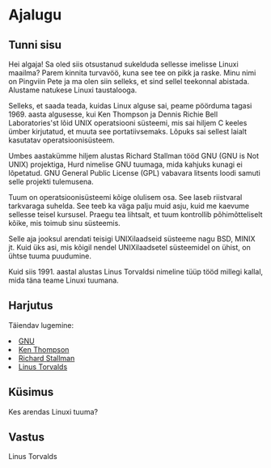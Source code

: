 ﻿# Ajalugu

## Tunni sisu

Hei algaja! Sa oled siis otsustanud sukelduda sellesse imelisse Linuxi maailma? Parem kinnita turvavöö, kuna see tee on pikk ja raske. Minu nimi on Pingviin Pete ja ma olen siin selleks, et sind sellel teekonnal abistada. Alustame natukese Linuxi taustalooga.

Selleks, et saada teada, kuidas Linux alguse sai, peame pöörduma tagasi 1969. aasta algusesse, kui Ken Thompson ja Dennis Richie Bell Laboratories'st lõid UNIX operatsiooni süsteemi, mis sai hiljem C keeles ümber kirjutatud, et muuta see portatiivsemaks. Lõpuks sai sellest laialt kasutatav operatsioonisüsteem.

Umbes aastakümme hiljem alustas Richard Stallman tööd GNU (GNU is Not UNIX) projektiga, Hurd nimelise GNU tuumaga, mida kahjuks kunagi ei lõpetatud. GNU General Public License (GPL) vabavara litsents loodi samuti selle projekti tulemusena.

Tuum on operatsioonisüsteemi kõige olulisem osa. See laseb riistvaral tarkvaraga suhelda. See teeb ka väga palju muid asju, kuid me kaevume sellesse teisel kursusel. Praegu tea lihtsalt, et tuum kontrollib põhimõtteliselt kõike, mis toimub sinu süsteemis.

Selle aja jooksul arendati teisigi UNIXilaadseid süsteeme nagu BSD, MINIX jt. Kuid üks asi, mis kõigil nendel UNIXilaadsetel süsteemidel on ühist, on ühtse tuuma puudumine.

Kuid siis 1991. aastal alustas Linus Torvaldsi nimeline tüüp tööd millegi kallal, mida täna teame Linuxi tuumana.

## Harjutus

Täiendav lugemine:
<li><a href='https://www.gnu.org/home.en.html'>GNU</a></li>
<li><a href='https://en.wikipedia.org/wiki/Ken_Thompson'>Ken Thompson</a></li>
<li><a href='https://stallman.org/'>Richard Stallman</a></li>
<li><a href='https://en.wikipedia.org/wiki/Linus_Torvalds'>Linus Torvalds</a></li>

## Küsimus

Kes arendas Linuxi tuuma?

## Vastus

Linus Torvalds

